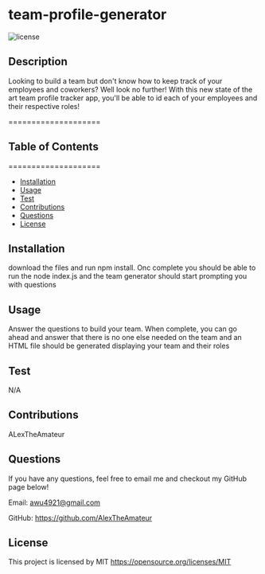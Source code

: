 # team-profile-generator
  ![license](https://img.shields.io/badge/license-MIT-yellowgreen)

## Description
Looking to build a team but don't know how to keep track of your employees and coworkers? Well look no further! With this new state of the art team profile tracker app, you'll be able to id each of your employees and their respective roles!

====================
## Table of Contents
====================
* [Installation](#installation)
* [Usage](#usage)
* [Test](#test)
* [Contributions](#contibutions)
* [Questions](#questions)
* [License](#license)

## Installation
download the files and run npm install. Onc complete you should be able to run the node index.js and the team generator should start prompting you with questions

## Usage
Answer the questions to build your team. When complete, you can go ahead and answer that there is no one else needed on the team and an HTML file should be generated displaying your team and their roles

## Test
N/A

## Contributions
ALexTheAmateur




## Questions
If you have any questions, feel free to email me and checkout my GitHub page below!

Email: awu4921@gmail.com

GitHub: https://github.com/AlexTheAmateur

## License
This project is licensed by MIT
https://opensource.org/licenses/MIT
